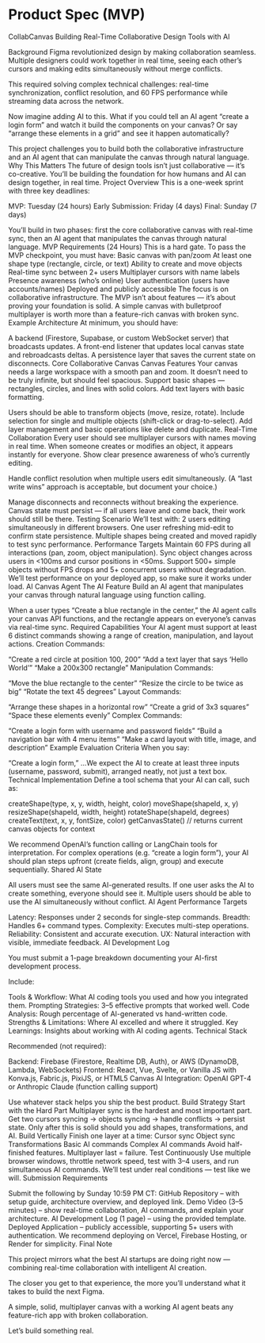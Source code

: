 # Product Spec (MVP)

CollabCanvas
Building Real-Time Collaborative Design Tools with AI

Background
Figma revolutionized design by making collaboration seamless. Multiple designers could work together in real time, seeing each other’s cursors and making edits simultaneously without merge conflicts.

This required solving complex technical challenges: real-time synchronization, conflict resolution, and 60 FPS performance while streaming data across the network.

Now imagine adding AI to this. What if you could tell an AI agent “create a login form” and watch it build the components on your canvas? Or say “arrange these elements in a grid” and see it happen automatically?

This project challenges you to build both the collaborative infrastructure and an AI agent that can manipulate the canvas through natural language.
Why This Matters
The future of design tools isn’t just collaborative — it’s co-creative. You’ll be building the foundation for how humans and AI can design together, in real time.
Project Overview
This is a one-week sprint with three key deadlines:

MVP: Tuesday (24 hours)
Early Submission: Friday (4 days)
Final: Sunday (7 days)

You’ll build in two phases: first the core collaborative canvas with real-time sync, then an AI agent that manipulates the canvas through natural language.
MVP Requirements (24 Hours)
This is a hard gate. To pass the MVP checkpoint, you must have:
 Basic canvas with pan/zoom
 At least one shape type (rectangle, circle, or text)
 Ability to create and move objects
 Real-time sync between 2+ users
 Multiplayer cursors with name labels
 Presence awareness (who’s online)
 User authentication (users have accounts/names)
 Deployed and publicly accessible
The focus is on collaborative infrastructure.
The MVP isn’t about features — it’s about proving your foundation is solid. A simple canvas with bulletproof multiplayer is worth more than a feature-rich canvas with broken sync.
Example Architecture
At minimum, you should have:

A backend (Firestore, Supabase, or custom WebSocket server) that broadcasts updates.
A front-end listener that updates local canvas state and rebroadcasts deltas.
A persistence layer that saves the current state on disconnects.
Core Collaborative Canvas
Canvas Features
Your canvas needs a large workspace with a smooth pan and zoom. It doesn’t need to be truly infinite, but should feel spacious. Support basic shapes — rectangles, circles, and lines with solid colors. Add text layers with basic formatting.

Users should be able to transform objects (move, resize, rotate). Include selection for single and multiple objects (shift-click or drag-to-select). Add layer management and basic operations like delete and duplicate.
Real-Time Collaboration 
Every user should see multiplayer cursors with names moving in real time. When someone creates or modifies an object, it appears instantly for everyone. Show clear presence awareness of who’s currently editing.

Handle conflict resolution when multiple users edit simultaneously. (A “last write wins” approach is acceptable, but document your choice.)

Manage disconnects and reconnects without breaking the experience. Canvas state must persist — if all users leave and come back, their work should still be there.
Testing Scenario
We’ll test with:
2 users editing simultaneously in different browsers.
One user refreshing mid-edit to confirm state persistence.
Multiple shapes being created and moved rapidly to test sync performance.
Performance Targets
Maintain 60 FPS during all interactions (pan, zoom, object manipulation).
Sync object changes across users in <100ms and cursor positions in <50ms.
Support 500+ simple objects without FPS drops and 5+ concurrent users without degradation.
We’ll test performance on your deployed app, so make sure it works under load.
AI Canvas Agent
The AI Feature
Build an AI agent that manipulates your canvas through natural language using function calling.

When a user types “Create a blue rectangle in the center,” the AI agent calls your canvas API functions, and the rectangle appears on everyone’s canvas via real-time sync.
Required Capabilities
Your AI agent must support at least 6 distinct commands showing a range of creation, manipulation, and layout actions.
Creation Commands:

“Create a red circle at position 100, 200”
“Add a text layer that says ‘Hello World’”
“Make a 200x300 rectangle”
Manipulation Commands:

“Move the blue rectangle to the center”
“Resize the circle to be twice as big”
“Rotate the text 45 degrees”
Layout Commands:

“Arrange these shapes in a horizontal row”
“Create a grid of 3x3 squares”
“Space these elements evenly”
Complex Commands:

“Create a login form with username and password fields”
“Build a navigation bar with 4 menu items”
“Make a card layout with title, image, and description”
Example Evaluation Criteria
When you say:

“Create a login form,” …We expect the AI to create at least three inputs (username, password, submit), arranged neatly, not just a text box.
Technical Implementation
Define a tool schema that your AI can call, such as:

createShape(type, x, y, width, height, color)
moveShape(shapeId, x, y)
resizeShape(shapeId, width, height)
rotateShape(shapeId, degrees)
createText(text, x, y, fontSize, color)
getCanvasState() // returns current canvas objects for context

We recommend OpenAI’s function calling or LangChain tools for interpretation.
For complex operations (e.g. “create a login form”), your AI should plan steps upfront (create fields, align, group) and execute sequentially.
Shared AI State

All users must see the same AI-generated results. If one user asks the AI to create something, everyone should see it. Multiple users should be able to use the AI simultaneously without conflict.
AI Agent Performance Targets

Latency: Responses under 2 seconds for single-step commands.
Breadth: Handles 6+ command types.
Complexity: Executes multi-step operations.
Reliability: Consistent and accurate execution.
UX: Natural interaction with visible, immediate feedback.
AI Development Log

You must submit a 1-page breakdown documenting your AI-first development process.

Include:

Tools & Workflow: What AI coding tools you used and how you integrated them.
Prompting Strategies: 3–5 effective prompts that worked well.
Code Analysis: Rough percentage of AI-generated vs hand-written code.
Strengths & Limitations: Where AI excelled and where it struggled.
Key Learnings: Insights about working with AI coding agents.
Technical Stack

Recommended (not required):

Backend: Firebase (Firestore, Realtime DB, Auth), or AWS (DynamoDB, Lambda, WebSockets)
Frontend: React, Vue, Svelte, or Vanilla JS with Konva.js, Fabric.js, PixiJS, or HTML5 Canvas
AI Integration: OpenAI GPT-4 or Anthropic Claude (function calling support)

Use whatever stack helps you ship the best product.
Build Strategy
Start with the Hard Part
Multiplayer sync is the hardest and most important part.
Get two cursors syncing → objects syncing → handle conflicts → persist state.
Only after this is solid should you add shapes, transformations, and AI.
Build Vertically
Finish one layer at a time:
Cursor sync
Object sync
Transformations
Basic AI commands
Complex AI commands
Avoid half-finished features. Multiplayer last = failure.
Test Continuously
Use multiple browser windows, throttle network speed, test with 3–4 users, and run simultaneous AI commands. We’ll test under real conditions — test like we will.
Submission Requirements

Submit the following by Sunday 10:59 PM CT:
GitHub Repository – with setup guide, architecture overview, and deployed link.
Demo Video (3–5 minutes) – show real-time collaboration, AI commands, and explain your architecture.
AI Development Log (1 page) – using the provided template.
Deployed Application – publicly accessible, supporting 5+ users with authentication.
We recommend deploying on Vercel, Firebase Hosting, or Render for simplicity.
Final Note

This project mirrors what the best AI startups are doing right now — combining real-time collaboration with intelligent AI creation. 

The closer you get to that experience, the more you’ll understand what it takes to build the next Figma.


A simple, solid, multiplayer canvas with a working AI agent beats any feature-rich app with broken collaboration.


Let’s build something real.

